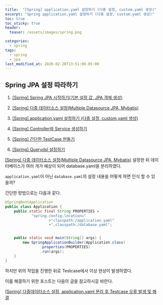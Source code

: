 ```yaml
---
title:  "[Spring] application.yaml 설정하기 (다중 설정, custom.yaml 생성)"
excerpt: "Spring application.yaml 설정하기 (다중 설정, custom.yaml 생성)"
toc: true
toc_sticky: true
header:
  teaser: /assets/images/spring.png

categories:
  - spring
tags:
  - spring
  - jpa
last_modified_at: 2020-02-28T13:51:00-05:00
---
```



## Spring JPA 설정 따라하기

1. [[Spring] Spring JPA 시작하기(기본 설정 값, JPA 객체 생성)](https://maximsungmo.github.io/spring/0-jpa-start/)

2. [[Spring] 다중 데이터소스 설정(Multiple Datasource JPA, Mybatis)](https://maximsungmo.github.io/spring/1-datasource-configuration/)

3. [[Spring] application.yaml 설정하기 (다중 설정, custom.yaml 생성)](https://maximsungmo.github.io/spring/2-datasource-yaml-change/)

4. [[Spring] Controller와 Service 생성하기](https://maximsungmo.github.io/spring/3-jpa-controller-service/)

5. [[Spring] 간단한 TestCase 만들기](https://maximsungmo.github.io/spring/4-jpa-test-case/)

6. [[Spring] Querydsl 설정하기](https://maximsungmo.github.io/spring/5-jpa-querydsl/)



[[Spring] 다중 데이터소스 설정(Multiple Datasource JPA, Mybatis)](https://maximsungmo.github.io/spring/1-datasource-configuration/)  설정한 뒤 데이터베이스가 여러 개가 예상이 되어 database.yaml을 분리하였다.

`application.yaml`이 아닌 `database.yaml`의 설정 내용을 어떻게 하면 인식 할 수 있을까? 

간단한 방법으로는 다음과 같다. 

```java
@SpringBootApplication
public class Application {
    public static final String PROPERTIES =
            "spring.config.location="
                    +"classpath:/application.yaml"
                    +",classpath:/database.yaml";


    public static void main(String[] args) {
        new SpringApplicationBuilder(Application.class)
                .properties(PROPERTIES)
                .run(args);
    }
}
```

하지만 위의 작업을 진행한 뒤로 Testcase에서 이상 현상이 발생하였다. 

이를 해결하기 위한 포스트는 다음의 글을 참고하시길 바란다. 

[[Spring\] 다중데이터소스 설정, application.yaml 분리 후 Testcase 오류 발생 및 해결](https://maximsungmo.github.io/spring/datasource-testcase-error-yaml/)
